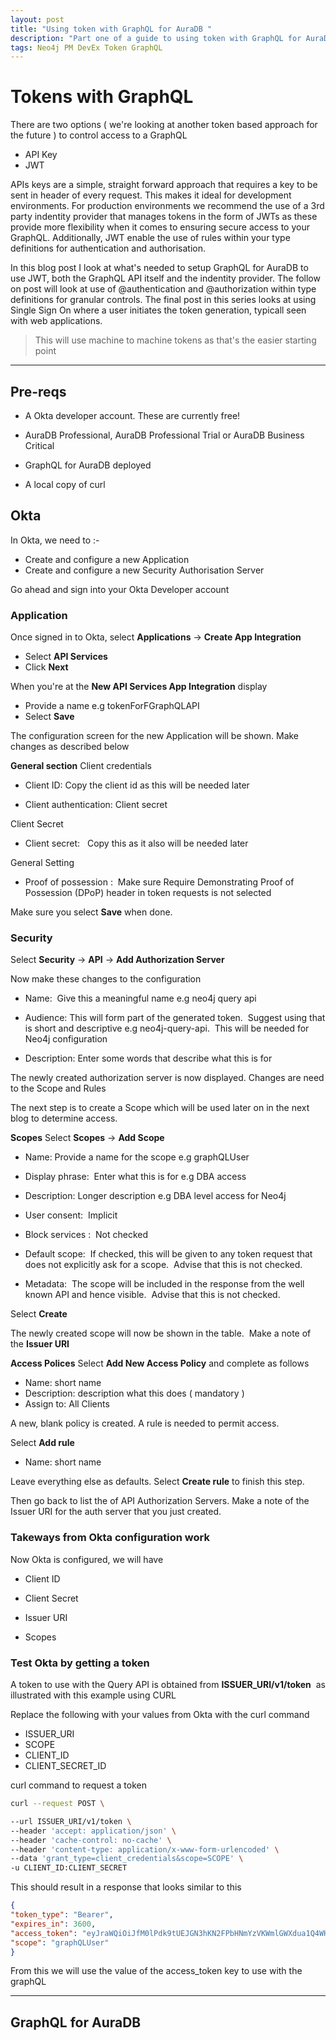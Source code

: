 ```yaml
---
layout: post
title: "Using token with GraphQL for AuraDB "
description: "Part one of a guide to using token with GraphQL for AuraDB"
tags: Neo4j PM DevEx Token GraphQL
---
```


# Tokens with GraphQL

There are two options ( we're looking at another token based approach for the future ) to control access to a GraphQL

- API Key
- JWT

APIs keys are a simple, straight forward approach that requires a key to be sent in header of every request. This makes it ideal for development environments. For production environments we recommend the use of a 3rd party indentity provider that manages tokens in the form of JWTs as these provide more flexibility when it comes to ensuring secure access to your GraphQL. Additionally, JWT enable the use of rules within your type definitions for authentication and authorisation.

In this blog post I look at what's needed to setup GraphQL for AuraDB to use JWT, both the GraphQL API itself and the indentity provider. The follow on post will look at use of @authentication and @authorization within type definitions for granular controls. The final post in this series looks at using Single Sign On where a user initiates the token generation, typicall seen with web applications.

> This will use machine to machine tokens as that's the easier starting point

---

## Pre-reqs

- A Okta developer account. These are currently free!

- AuraDB Professional, AuraDB Professional Trial or AuraDB Business Critical

- GraphQL for AuraDB deployed

- A local copy of curl

## Okta

In Okta, we need to :-

- Create and configure a new Application
- Create and configure a new Security Authorisation Server

Go ahead and sign into your Okta Developer account

### Application

Once signed in to Okta, select **Applications** -> **Create App Integration**

- Select **API Services**
- Click **Next**

When you're at the **New API Services App Integration** display

- Provide a name e.g tokenForFGraphQLAPI
- Select **Save**

The configuration screen for the new Application will be shown. Make changes as described below

**General section**
Client credentials

- Client ID: Copy the client id as this will be needed later

- Client authentication: Client secret

Client Secret

- Client secret:   Copy this as it also will be needed later

General Setting

- Proof of possession :  Make sure Require Demonstrating Proof of Possession (DPoP) header in token requests is not selected

Make sure you select **Save** when done.

### Security

Select **Security** -> **API** -> **Add Authorization Server**

Now make these changes to the configuration

- Name:  Give this a meaningful name e.g neo4j query api

- Audience: This will form part of the generated token.  Suggest using that is short and descriptive e.g neo4j-query-api.  This will be needed for Neo4j configuration

- Description: Enter some words that describe what this is for

The newly created authorization server is now displayed. Changes are need to the Scope and Rules

The next step is to create a Scope which will be used later on in the next blog to determine access.

**Scopes**
Select **Scopes** -> **Add Scope**

- Name: Provide a name for the scope e.g graphQLUser

- Display phrase:  Enter what this is for e.g DBA access

- Description: Longer description e.g DBA level access for Neo4j

- User consent:  Implicit

- Block services :  Not checked

- Default scope:  If checked, this will be given to any token request that does not explicitly ask for a scope.  Advise that this is not checked.

- Metadata:  The scope will be included in the response from the well known API and hence visible.  Advise that this is not checked.

Select **Create**

The newly created scope will now be shown in the table.  Make a note of the **Issuer URI**

**Access Polices**
Select **Add New Access Policy** and complete as follows

- Name: short name
- Description: description what this does ( mandatory )
- Assign to: All Clients

A new, blank policy is created. A rule is needed to permit access.

Select **Add rule**

- Name: short name

Leave everything else as defaults. Select **Create rule** to finish this step.

Then go back to list the of API Authorization Servers. Make a note of the Issuer URI for the auth server that you just created.

### Takeways from Okta configuration work

Now Okta is configured, we will have

- Client ID

- Client Secret

- Issuer URI

- Scopes

### Test Okta by getting a token

A token to use with the Query API is obtained from **ISSUER_URI/v1/token**  as illustrated with this example using CURL

Replace the following with your values from Okta with the curl command

- ISSUER_URI
- SCOPE
- CLIENT_ID
- CLIENT_SECRET_ID

curl command to request a token

```Bash
curl --request POST \

--url ISSUER_URI/v1/token \
--header 'accept: application/json' \
--header 'cache-control: no-cache' \
--header 'content-type: application/x-www-form-urlencoded' \
--data 'grant_type=client_credentials&scope=SCOPE' \
-u CLIENT_ID:CLIENT_SECRET
```

This should result in a response that looks similar to this

```JSON
{
"token_type": "Bearer",
"expires_in": 3600,
"access_token": "eyJraWQiOiJfM0lPdk9tUEJGN3hKN2FPbHNmYzVKWmlGWXdua1Q4WHY5ZG9hYk9JOEhFIiwiYWxnIjoiUlMyNTYifQ.eyJ2ZXIiOjEsImp0aSI6IkFULmZkYjJ3eGZPMFJaSmFiUDNIUkxGLVl6VFpHczhkTVFYUnJLWU02aUFlemsiLCJpc3MiOiJodHRwczovL2Rldi04NTI1NzgzOC5va3RhLmNvbS9vYXV0aDIvZGVmYXVsdCIsImF1ZCI6Im5lbzRqLWF1ZCIsImlhdCI6MTcyOTYzMzA2MiwiZXhwIjoxNzI5NjM2NjYyLCJjaWQiOiIwb2FrZ2R4eHJyM3FiVkhFRDVkNyIsInNjcCI6WyJuZW80akRiYSJdLCJzdWIiOiIwb2FrZ2R4eHJyM3FiVkhFRDVkNyJ9.CGHx-dnhKd1d_i_hEroNHOCPUYROh0wqz2EuKCDYuieiIkqx9sG1Z8f1hnb96FL2uyyTL2bpAILiG3-85urVeG-6R5Dazf87opM5IyLhYTxboM5VjF3xsKsUiSjIQBP7jsCqHFxCsBpOB2nUSxzmk3NZpVhV2oZJK5-WBl1wCj7ttyAeuZ7sbm44SdrdIz9pmf6RmTQ30nBexZ6ccNx7YxxZZyo2jJeRvNDOn-yRpydkOOOqe7kR1qk7qhG14cKLQBgmx2RL5DAxG9ZJOHh1dUcOE87duhT3uD476JmcmS8DG589CCO3bMcmORYLkArf_5QFWW-bG8FJy5UGJVffFA",
"scope": "graphQLUser"
}
```

From this we will use the value of the access_token key to use with the graphQL

---

## GraphQL for AuraDB
